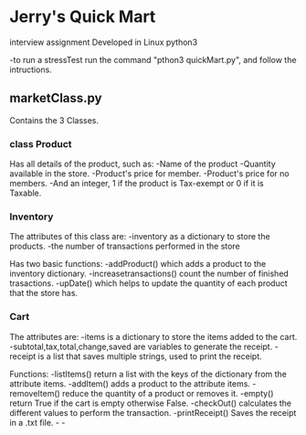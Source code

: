 # Jerry's Quick Mart
interview assignment
Developed in Linux python3 
 
-to run a stressTest run the command "pthon3 quickMart.py", and follow the intructions.


## marketClass.py 
Contains the 3 Classes.
### class Product
Has all details of the product, such as:
    -Name of the product
    -Quantity available in the store.
    -Product's price for member.
    -Product's price for no members.
    -And an integer, 1 if the product is Tax-exempt or 0 if it is Taxable.


### Inventory 
The attributes of this class are:
    -inventory as a dictionary to store the products.
    -the number of transactions performed in the store

Has two basic functions:
    -addProduct() which adds a product to the inventory dictionary.
    -increasetransactions() count the number of finished trasactions.
    -upDate() which helps to update the quantity of each product that the store has.
    


### Cart 
The attributes are:
    -items is a dictionary to store the items added to the cart.
    -subtotal,tax,total,change,saved are variables to generate the receipt.
    -receipt is a list that saves multiple strings, used to print the receipt.


Functions:
    -listItems() return a list with the keys of the dictionary from the attribute items.
    -addItem() adds a product to the attribute items.
    -removeItem() reduce the quantity of a product or removes it. 
    -empty() return True if the cart is empty otherwise False.
    -checkOut() calculates the different values to perform the transaction.
    -printReceipt() Saves the receipt in a .txt file.
    -
    -